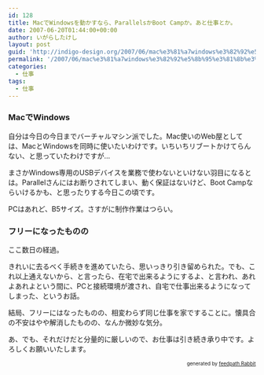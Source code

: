 ```yaml
---
id: 128
title: MacでWindowsを動かすなら、ParallelsかBoot Campか。あと仕事とか。
date: 2007-06-20T01:44:00+00:00
author: いがらしたけし
layout: post
guid: 'http://indigo-design.org/2007/06/mac%e3%81%a7windows%e3%82%92%e5%8b%95%e3%81%8b%e3%81%99%e3%81%aa%e3%82%89%e3%80%81parallels%e3%81%8bboot-camp%e3%81%8b%e3%80%82%e3%81%82%e3%81%a8%e4%bb%95%e4%ba%8b%e3%81%a8%e3%81%8b%e3%80%82/'
permalink: '/2007/06/mac%e3%81%a7windows%e3%82%92%e5%8b%95%e3%81%8b%e3%81%99%e3%81%aa%e3%82%89%e3%80%81parallels%e3%81%8bboot-camp%e3%81%8b%e3%80%82%e3%81%82%e3%81%a8%e4%bb%95%e4%ba%8b%e3%81%a8%e3%81%8b%e3%80%82/'
categories:
  - 仕事
tags:
  - 仕事
---
```

<h3>MacでWindows</h3><p>自分は今日の今日までバーチャルマシン派でした。Mac使いのWeb屋としては、MacとWindowsを同時に使いたいわけです。いちいちリブートかけてらんない、と思っていたわけですが…</p><p>まさかWindows専用のUSBデバイスを業務で使わないといけない羽目になるとは。Parallelさんにはお断りされてしまい、動く保証はないけど、Boot Campならいけるかも、と思ったりする今日この頃です。</p><p>PCはあれど、B5サイズ。さすがに制作作業はつらい。</p><h3>フリーになったものの</h3><p>ここ数日の経過。</p><p>きれいに去るべく手続きを進めていたら、思いっきり引き留められた。でも、これ以上通えないから、と言ったら、在宅で出来るようにするよ、と言われ、あれよあれよという間に、PCと接続環境が渡され、自宅で仕事出来るようになってしまった、というお話。</p><p>結局、フリーにはなったものの、相変わらず同じ仕事を家ですることに。懐具合の不安はやや解消したものの、なんか微妙な気分。</p><p>あ、でも、それだけだと分量的に厳しいので、お仕事は引き続き承り中です。よろしくお願いいたします。</p><!--feedpath info start--><div style="text-align: right;font-size: 10px">&nbsp;&nbsp;<span>generated by <a href="http://feedpath.jp" title="feedpath Rabbit" target="_blank">feedpath Rabbit</a></span></div><!--feedpath info end-->